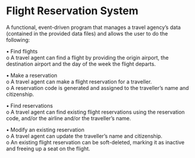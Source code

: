 # Flight Reservation System

A functional, event-driven program that manages a travel agency’s data (contained in the provided data files) and allows the user to do the following:

•	Find flights <br>
  o	A travel agent can find a flight by providing the origin airport, the destination airport and the day of the week the flight departs.
  
•	Make a reservation <br>
  o	A travel agent can make a flight reservation for a traveller. <br>
  o	A reservation code is generated and assigned to the traveller’s name and citizenship. 

•	Find reservations <br>
  o	A travel agent can find existing flight reservations using the reservation code, and/or the airline and/or the traveller’s name. 
  
•	Modify an existing reservation <br>
  o	A travel agent can update the traveller’s name and citizenship. <br>
  o	An existing flight reservation can be soft-deleted, marking it as inactive and freeing up a seat on the flight.
